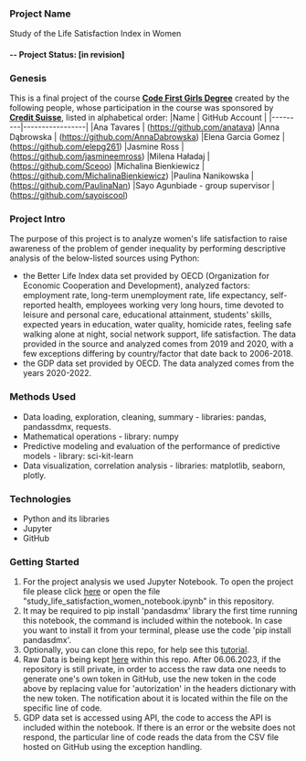 ### Project Name
Study of the Life Satisfaction Index in Women

#### -- Project Status: [in revision]

### Genesis
This is a final project of the course **[Code First Girls Degree](https://codefirstgirls.com/courses/cfgdegree/)** created by the following people, whose participation in the course was sponsored by **[Credit Suisse](https://www.credit-suisse.com/)**, listed in alphabetical order:
|Name     |  GitHub Account   | 
|---------|-----------------|
|Ana Tavares | (https://github.com/anatava)
|Anna Dąbrowska | (https://github.com/AnnaDabrowska)
|Elena Garcia Gomez | (https://github.com/elepg261)
|Jasmine Ross | (https://github.com/jasmineemross)
|Milena Haładaj | (https://github.com/Sceoo)
|Michalina Bienkiewicz | (https://github.com/MichalinaBienkiewicz)
|Paulina Nanikowska | (https://github.com/PaulinaNan)
|Sayo Agunbiade - group supervisor | (https://github.com/sayoiscool)

### Project Intro
The purpose of this project is to analyze women's life satisfaction to raise awareness of the problem of gender inequality by performing descriptive analysis of the below-listed sources using Python:
- the Better Life Index data set provided by OECD (Organization for Economic Cooperation and Development), analyzed factors: employment rate, long-term unemployment rate, life expectancy, self-reported health, employees working very long hours, time devoted to leisure and personal care, educational attainment, students' skills, expected years in education, water quality, homicide rates, feeling safe walking alone at night, social network support, life satisfaction. The data provided in the source and analyzed comes from 2019 and 2020, with a few exceptions differing by country/factor that date back to 2006-2018. 
- the GDP data set provided by OECD. The data analyzed comes from the years 2020-2022.

### Methods Used
* Data loading, exploration, cleaning, summary - libraries: pandas, pandassdmx, requests.
* Mathematical operations - library: numpy
* Predictive modeling and evaluation of the performance of predictive models - library: sci-kit-learn
* Data visualization, correlation analysis - libraries: matplotlib, seaborn, plotly.

### Technologies
* Python and its libraries
* Jupyter
* GitHub

### Getting Started
1. For the project analysis we used Jupyter Notebook. To open the project file please click [here](https://github.com/Sceoo/STUDY-OF-THE-LIFE-SATISFACTION-INDEX-IN-WOMEN/blob/cfg-final-project-submission/study_life_satisfaction_women_notebook.ipynb) or open the file "study_life_satisfaction_women_notebook.ipynb" in this repository. 
2. It may be required to pip install 'pandasdmx' library the first time running this notebook, the command is included within the notebook. In case you want to install it from your terminal, please use the code 'pip install pandasdmx'.
3. Optionally, you can clone this repo, for help see this [tutorial](https://help.github.com/articles/cloning-a-repository/).
4. Raw Data is being kept [here](https://github.com/Sceoo/STUDY-OF-THE-LIFE-SATISFACTION-INDEX-IN-WOMEN/tree/cfg-final-project-submission/data) within this repo. After 06.06.2023, if the repository is still private, in order to access the raw data one needs to generate one's own token in GitHub, use the new token in the code above by replacing value for 'autorization' in the headers dictionary with the new token. The notification about it is located within the file on the specific line of code.
5. GDP data set is accessed using API, the code to access the API is included within the notebook. If there is an error or the website does not respond, the particular line of code reads the data from the CSV file hosted on GitHub using the exception handling.
